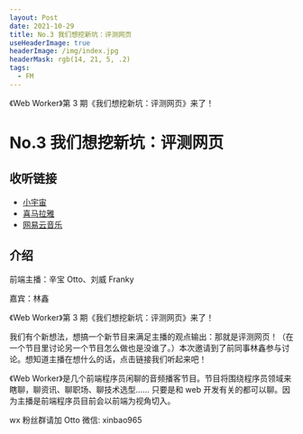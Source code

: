 ```yaml
---
layout: Post
date: 2021-10-29
title: No.3 我们想挖新坑：评测网页
useHeaderImage: true
headerImage: /img/index.jpg
headerMask: rgb(14, 21, 5, .2)
tags:
  - FM
---
```


《Web Worker》第 3 期《我们想挖新坑：评测网页》来了！

<!-- more -->

# No.3 我们想挖新坑：评测网页

## 收听链接

- [小宇宙](https://www.xiaoyuzhoufm.com/episode/617b8b45c890259cb983e27d)
- [喜马拉雅](https://www.ximalaya.com/sound/466970960)
- [网易云音乐](https://music.163.com/#/program?id=2494195648)

## 介绍

前端主播：辛宝 Otto、刘威 Franky

嘉宾：林鑫

《Web Worker》第 3 期《我们想挖新坑：评测网页》来了！

我们有个新想法，想搞一个新节目来满足主播的观点输出：那就是评测网页！（在一个节目里讨论另一个节目怎么做也是没谁了。）本次邀请到了前同事林鑫参与讨论。想知道主播在想什么的话，点击链接我们听起来吧！

《Web Worker》是几个前端程序员闲聊的音频播客节目。节目将围绕程序员领域来瞎聊，聊资讯、聊职场、聊技术选型...... 只要是和 web 开发有关的都可以聊。因为主播是前端程序员目前会以前端为视角切入。

wx 粉丝群请加 Otto 微信: xinbao965
